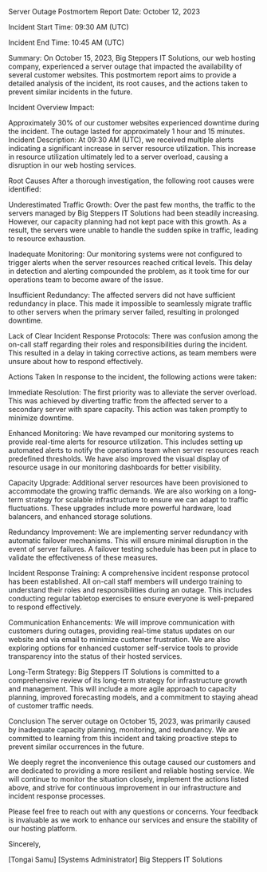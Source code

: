 Server Outage Postmortem Report
Date: October 12, 2023

Incident Start Time: 09:30 AM (UTC)

Incident End Time: 10:45 AM (UTC)

Summary:
On October 15, 2023, Big Steppers IT Solutions, our web hosting company, experienced a server outage that impacted the availability of several customer websites. This postmortem report aims to provide a detailed analysis of the incident, its root causes, and the actions taken to prevent similar incidents in the future.

Incident Overview
Impact:

Approximately 30% of our customer websites experienced downtime during the incident.
The outage lasted for approximately 1 hour and 15 minutes.
Incident Description:
At 09:30 AM (UTC), we received multiple alerts indicating a significant increase in server resource utilization. This increase in resource utilization ultimately led to a server overload, causing a disruption in our web hosting services.

Root Causes
After a thorough investigation, the following root causes were identified:

Underestimated Traffic Growth: Over the past few months, the traffic to the servers managed by Big Steppers IT Solutions had been steadily increasing. However, our capacity planning had not kept pace with this growth. As a result, the servers were unable to handle the sudden spike in traffic, leading to resource exhaustion.

Inadequate Monitoring: Our monitoring systems were not configured to trigger alerts when the server resources reached critical levels. This delay in detection and alerting compounded the problem, as it took time for our operations team to become aware of the issue.

Insufficient Redundancy: The affected servers did not have sufficient redundancy in place. This made it impossible to seamlessly migrate traffic to other servers when the primary server failed, resulting in prolonged downtime.

Lack of Clear Incident Response Protocols: There was confusion among the on-call staff regarding their roles and responsibilities during the incident. This resulted in a delay in taking corrective actions, as team members were unsure about how to respond effectively.

Actions Taken
In response to the incident, the following actions were taken:

Immediate Resolution: The first priority was to alleviate the server overload. This was achieved by diverting traffic from the affected server to a secondary server with spare capacity. This action was taken promptly to minimize downtime.

Enhanced Monitoring: We have revamped our monitoring systems to provide real-time alerts for resource utilization. This includes setting up automated alerts to notify the operations team when server resources reach predefined thresholds. We have also improved the visual display of resource usage in our monitoring dashboards for better visibility.

Capacity Upgrade: Additional server resources have been provisioned to accommodate the growing traffic demands. We are also working on a long-term strategy for scalable infrastructure to ensure we can adapt to traffic fluctuations. These upgrades include more powerful hardware, load balancers, and enhanced storage solutions.

Redundancy Improvement: We are implementing server redundancy with automatic failover mechanisms. This will ensure minimal disruption in the event of server failures. A failover testing schedule has been put in place to validate the effectiveness of these measures.

Incident Response Training: A comprehensive incident response protocol has been established. All on-call staff members will undergo training to understand their roles and responsibilities during an outage. This includes conducting regular tabletop exercises to ensure everyone is well-prepared to respond effectively.

Communication Enhancements: We will improve communication with customers during outages, providing real-time status updates on our website and via email to minimize customer frustration. We are also exploring options for enhanced customer self-service tools to provide transparency into the status of their hosted services.

Long-Term Strategy: Big Steppers IT Solutions is committed to a comprehensive review of its long-term strategy for infrastructure growth and management. This will include a more agile approach to capacity planning, improved forecasting models, and a commitment to staying ahead of customer traffic needs.

Conclusion
The server outage on October 15, 2023, was primarily caused by inadequate capacity planning, monitoring, and redundancy. We are committed to learning from this incident and taking proactive steps to prevent similar occurrences in the future.

We deeply regret the inconvenience this outage caused our customers and are dedicated to providing a more resilient and reliable hosting service. We will continue to monitor the situation closely, implement the actions listed above, and strive for continuous improvement in our infrastructure and incident response processes.

Please feel free to reach out with any questions or concerns. Your feedback is invaluable as we work to enhance our services and ensure the stability of our hosting platform.

Sincerely,

[Tongai Samu]
[Systems Administrator]
Big Steppers IT Solutions
